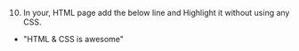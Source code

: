 10. In your, HTML page add the below line and Highlight it without using any CSS.

* "HTML & CSS is awesome"
